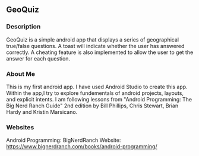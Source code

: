 ## GeoQuiz
### Description
GeoQuiz is a simple android app that displays a series of geographical true/false questions. A toast will indicate whether the user has answered correctly. A cheating feature is also implemented to allow the user to get the answer for each question. 

### About Me
This is my first android app. I have used Android Studio to create this app. Within the app,I try to explore fundementals of android projects, layouts, and explicit intents. 
I am following lessons from "Android Programming: The Big Nerd Ranch Guide" 2nd edition by Bill Phillips, Chris Stewart, Brian Hardy and Kristin Marsicano. 

### Websites
Android Programming: BigNerdRanch Website: https://www.bignerdranch.com/books/android-programming/
